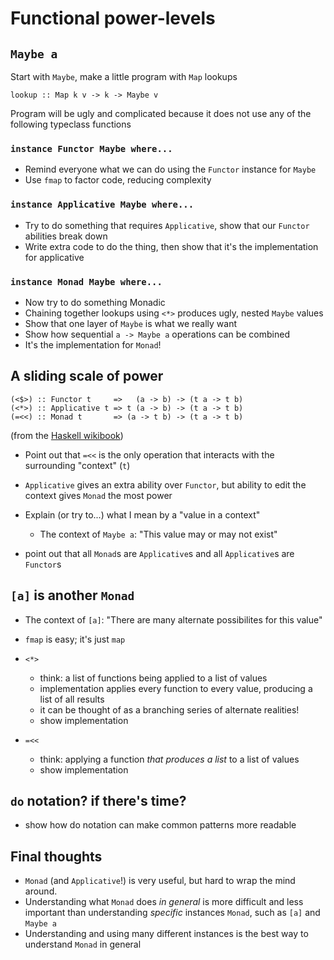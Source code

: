 # Functional power-levels

## `Maybe a`

Start with `Maybe`, make a little program with `Map` lookups

    lookup :: Map k v -> k -> Maybe v

Program will be ugly and complicated because it does not use any of
the following typeclass functions

### `instance Functor Maybe where...`

* Remind everyone what we can do using the `Functor` instance for
  `Maybe`
* Use `fmap` to factor code, reducing complexity

### `instance Applicative Maybe where...`

* Try to do something that requires `Applicative`, show that our
  `Functor` abilities break down
* Write extra code to do the thing, then show that it's the
  implementation for applicative

### `instance Monad Maybe where...`

* Now try to do something Monadic
* Chaining together lookups using `<*>` produces ugly, nested `Maybe`
  values
* Show that one layer of `Maybe` is what we really want
* Show how sequential `a -> Maybe a` operations can be combined
* It's the implementation for `Monad`!

## A sliding scale of power

    (<$>) :: Functor t     =>   (a -> b) -> (t a -> t b)
    (<*>) :: Applicative t => t (a -> b) -> (t a -> t b)
    (=<<) :: Monad t       => (a -> t b) -> (t a -> t b)

(from the [Haskell wikibook][1])

* Point out that `=<<` is the only operation that interacts with the
  surrounding "context" (`t`)
* `Applicative` gives an extra ability over `Functor`, but ability to
  edit the context gives `Monad` the most power
* Explain (or try to...) what I mean by a "value in a context"
    * The context of `Maybe a`: "This value may or may not exist"

* point out that all `Monad`s are `Applicative`s and all
  `Applicative`s are `Functor`s

## `[a]` is another `Monad`

* The context of `[a]`: "There are many alternate possibilites for
  this value"
* `fmap` is easy; it's just `map`

* `<*>`
    * think: a list of functions being applied to a list of values
    * implementation applies every function to every value, producing
      a list of all results
    * it can be thought of as a branching series of alternate
      realities!
    * show implementation

* `=<<`
    * think: applying a function *that produces a list* to a list of
      values
    * show implementation

## `do` notation? if there's time?

* show how do notation can make common patterns more readable

## Final thoughts

* `Monad` (and `Applicative`!) is very useful, but hard to wrap the
  mind around.
* Understanding what `Monad` does *in general* is more difficult and
  less important than understanding *specific* instances `Monad`, such
  as `[a]` and `Maybe a`
* Understanding and using many different instances is the best way to
  understand `Monad` in general

[1]: https://en.wikibooks.org/wiki/Haskell/Applicative_functors#A_sliding_scale_of_power
